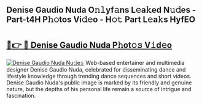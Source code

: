 ## Denise Gaudio Nuda O𝚗𝚕yf𝚊ns L𝚎a𝚔ed N𝚞𝚍es - Part-t4H P𝚑𝚘tos Vi𝚍𝚎o - H𝚘𝚝 Part L𝚎a𝚔s HyfEO

# <h2><a href="http://kf0fyy4.oniu.top/?m=Denise+Gaudio+Nuda">🔗👉 🔴 Denise Gaudio Nuda P𝚑ot𝚘𝚜 V𝚒d𝚎o</a></h2>

[![Denise Gaudio Nuda Nu𝚍e𝚜](https://i.imgur.com/0qMVB7G.gif)](http://kf0fyy4.oniu.top/?m=Denise+Gaudio+Nuda)
Web-based entertainer and multimedia designer Denise Gaudio Nuda, celebrated for disseminating dance and lifestyle knowledge through trending dance sequences and short videos. Denise Gaudio Nuda's public image is marked by its friendly and genuine nature, but the depths of his personal life remain a source of intrigue and fascination.  
